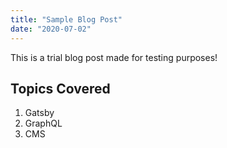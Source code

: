 ```yaml
---
title: "Sample Blog Post"
date: "2020-07-02"
---
```


This is a trial blog post made for testing purposes!

## Topics Covered

1. Gatsby
2. GraphQL
3. CMS